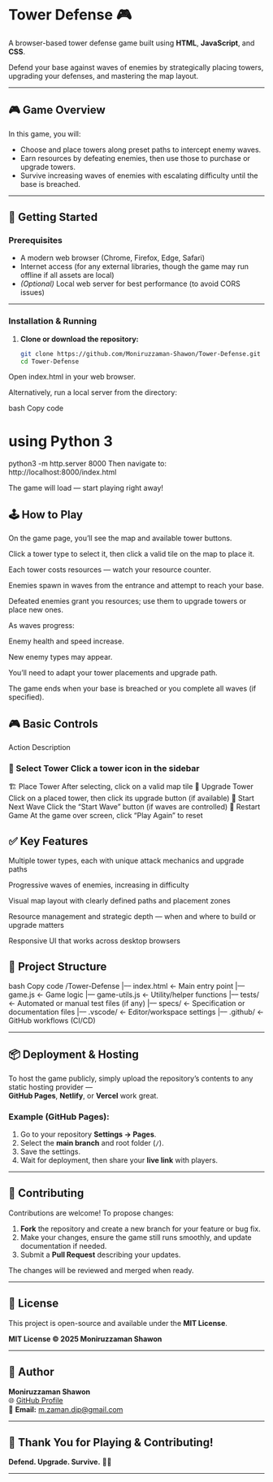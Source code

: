 # Tower Defense 🎮

A browser-based tower defense game built using **HTML**, **JavaScript**, and **CSS**.

Defend your base against waves of enemies by strategically placing towers, upgrading your defenses, and mastering the map layout.

---

## 🎮 Game Overview

In this game, you will:

- Choose and place towers along preset paths to intercept enemy waves.
- Earn resources by defeating enemies, then use those to purchase or upgrade towers.
- Survive increasing waves of enemies with escalating difficulty until the base is breached.

---

## 🚀 Getting Started

### Prerequisites

- A modern web browser (Chrome, Firefox, Edge, Safari)
- Internet access (for any external libraries, though the game may run offline if all assets are local)
- *(Optional)* Local web server for best performance (to avoid CORS issues)

---

### Installation & Running

1. **Clone or download the repository:**
   ```bash
   git clone https://github.com/Moniruzzaman-Shawon/Tower-Defense.git
   cd Tower-Defense
Open index.html in your web browser.

Alternatively, run a local server from the directory:

bash
Copy code
# using Python 3
python3 -m http.server 8000
Then navigate to: http://localhost:8000/index.html

The game will load — start playing right away!

## 🕹️ How to Play
On the game page, you’ll see the map and available tower buttons.

Click a tower type to select it, then click a valid tile on the map to place it.

Each tower costs resources — watch your resource counter.

Enemies spawn in waves from the entrance and attempt to reach your base.

Defeated enemies grant you resources; use them to upgrade towers or place new ones.

As waves progress:

Enemy health and speed increase.

New enemy types may appear.

You’ll need to adapt your tower placements and upgrade path.

The game ends when your base is breached or you complete all waves (if specified).

## 🎮 Basic Controls
Action	Description
### 🎯 Select Tower	Click a tower icon in the sidebar
🏗 Place Tower	After selecting, click on a valid map tile
🔼 Upgrade Tower	Click on a placed tower, then click its upgrade button (if available)
🔁 Start Next Wave	Click the “Start Wave” button (if waves are controlled)
🔄 Restart Game	At the game over screen, click “Play Again” to reset

## ✅ Key Features
Multiple tower types, each with unique attack mechanics and upgrade paths

Progressive waves of enemies, increasing in difficulty

Visual map layout with clearly defined paths and placement zones

Resource management and strategic depth — when and where to build or upgrade matters

Responsive UI that works across desktop browsers

## 🧩 Project Structure
bash
Copy code
/Tower-Defense
|–– index.html       ← Main entry point
|–– game.js          ← Game logic
|–– game-utils.js    ← Utility/helper functions
|–– tests/           ← Automated or manual test files (if any)
|–– specs/           ← Specification or documentation files
|–– .vscode/         ← Editor/workspace settings
|–– .github/         ← GitHub workflows (CI/CD)

---

## 📦 Deployment & Hosting

To host the game publicly, simply upload the repository’s contents to any static hosting provider —  
**GitHub Pages**, **Netlify**, or **Vercel** work great.

### Example (GitHub Pages):

1. Go to your repository **Settings → Pages**.  
2. Select the **main branch** and root folder (`/`).  
3. Save the settings.  
4. Wait for deployment, then share your **live link** with players.

---

## 📝 Contributing

Contributions are welcome! To propose changes:

1. **Fork** the repository and create a new branch for your feature or bug fix.  
2. Make your changes, ensure the game still runs smoothly, and update documentation if needed.  
3. Submit a **Pull Request** describing your updates.  

The changes will be reviewed and merged when ready.

---

## 📄 License

This project is open-source and available under the **MIT License**.

**MIT License © 2025 Moniruzzaman Shawon**

---

## 👤 Author

**Moniruzzaman Shawon**  
🌐 [GitHub Profile](https://github.com/Moniruzzaman-Shawon)  
📧 **Email:** [m.zaman.djp@gmail.com](mailto:m.zaman.djp@gmail.com)

---

## 💖 Thank You for Playing & Contributing!

**Defend. Upgrade. Survive.** 🏰🔥

---
